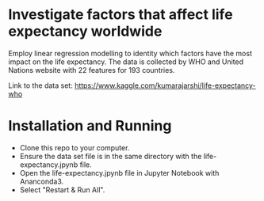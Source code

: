 # Investigate factors that affect life expectancy worldwide

Employ linear regression modelling to identity which factors have the most impact on the life expectancy. The data is collected by WHO and United Nations website with 22 features for 193 countries.

Link to the data set: https://www.kaggle.com/kumarajarshi/life-expectancy-who

# Installation and Running 

- Clone this repo to your computer.
- Ensure the data set file is in the same directory with the life-expectancy.jpynb file.
- Open the life-expectancy.jpynb file in Jupyter Notebook with Ananconda3.
- Select "Restart & Run All".
